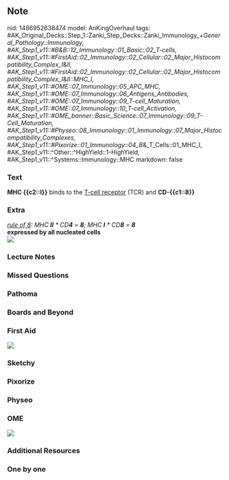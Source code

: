 ## Note
nid: 1486952638474
model: AnKingOverhaul
tags: #AK_Original_Decks::Step_1::Zanki_Step_Decks::Zanki_Immunology_+_General_Pathology::Immunology, #AK_Step1_v11::#B&B::12_Immunology::01_Basic::02_T-cells, #AK_Step1_v11::#FirstAid::02_Immunology::02_Cellular::02_Major_Histocompatibility_Complex_I_&_II, #AK_Step1_v11::#FirstAid::02_Immunology::02_Cellular::02_Major_Histocompatibility_Complex_I_&_II::MHC_I, #AK_Step1_v11::#OME::07_Immunology::05_APC_MHC, #AK_Step1_v11::#OME::07_Immunology::06_Antigens_Antibodies, #AK_Step1_v11::#OME::07_Immunology::09_T-cell_Maturation, #AK_Step1_v11::#OME::07_Immunology::10_T-cell_Activation, #AK_Step1_v11::#OME_banner::Basic_Science::07_Immunology::09_T-Cell_Maturation, #AK_Step1_v11::#Physeo::08_Immunology::01_Immunology::07_Major_Histocompatibility_Complexes, #AK_Step1_v11::#Pixorize::01_Immunology::04_B_&_T_Cells::01_MHC_I, #AK_Step1_v11::^Other::^HighYield::1-HighYield, #AK_Step1_v11::^Systems::Immunology::MHC
markdown: false

### Text
<div>
  <b>MHC {{c2::I}}</b> binds to the <u>T-cell receptor</u> (TCR)
  and <b>CD-{{c1::8}}</b>
</div>

### Extra
<div>
  <u style="font-style: italic;">rule of 8</u><i>: MHC</i>
  <b style="font-style: italic;">II</b> <i>* CD</i><b style=
  "font-style: italic;">4</b> <i>=</i> <b style=
  "font-style: italic;">8</b><i>; MHC</i> <b style=
  "font-style: italic;">I</b> <i>* CD</i><b style=
  "font-style: italic;">8</b> <i>=</i> <b style=
  "font-style: italic;">8</b>
</div>
<div>
  <b>expressed by all nucleated cells</b>
</div>
<div><img src="paste-94364726460755.jpg"></div>

### Lecture Notes


### Missed Questions


### Pathoma


### Boards and Beyond


### First Aid
<img src="tmp1yqhHD.png">

### Sketchy


### Pixorize


### Physeo


### OME
<div class="ome-widget">
  <a href=
  "https://onlinemeded.org/spa/immunology/t-cell-maturation/acquire?ref=anki">
  <img src="_OME_AnkiFlashcards_Lesson_2.png"></a>
</div>

### Additional Resources


### One by one

